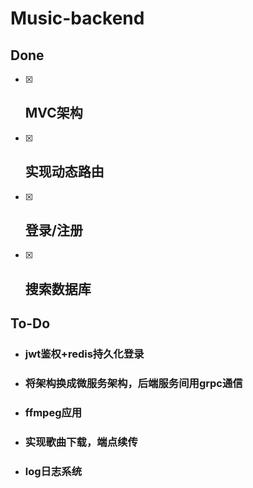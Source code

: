 # Music-backend

## Done

- [x] ## MVC架构

- [x] ## 实现动态路由

- [x] ## 登录/注册

- [x] ## 搜索数据库



## To-Do

- ### jwt鉴权+redis持久化登录

- ### 将架构换成微服务架构，后端服务间用grpc通信

- ### ffmpeg应用

- ### 实现歌曲下载，端点续传

- ### log日志系统

  
